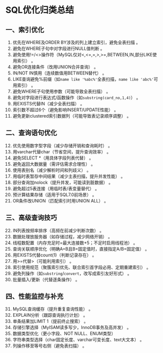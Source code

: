 # SQL优化归类总结 

## 一、索引优化 
1. 优先在WHERE及ORDER BY涉及的列上建立索引，避免全表扫描 。
2. 避免在WHERE子句中对字段进行NULL值判断 。
3. 避免使用!=/<>操作符（MySQL仅对<,<=,=,>,>=,BETWEEN,IN,部分LIKE使用索引） 。
4. 避免OR连接条件（改用UNION合并查询） 。
5. IN/NOT IN慎用（连续数值用BETWEEN替代） 。
6. LIKE查询避免%前缀（如`name like '%abc%'`全表扫描，`name like 'abc%'`可用索引） 。
7. 避免WHERE子句使用参数（可能导致全表扫描） 。
8. 避免对字段进行表达式/函数操作（如`substring(card_no,1,4)`） 。
9. 用EXISTS代替IN（减少全表扫描） 。
10. 索引数不超过6个（避免影响INSERT/UPDATE性能） 。
11. 避免更新clustered索引数据列（可能导致表记录顺序调整） 。

## 二、查询语句优化 
12. 优先使用数字型字段（减少存储开销和查询耗时） 。
13. 用varchar代替char（节省空间，提升查询效率） 。
14. 避免SELECT *（用具体字段列表代替） 。
15. 避免返回大数据量（需评估需求合理性） 。
16. 使用表别名（减少解析时间和列歧义） 。
17. 用临时表暂存中间结果（减少主表扫描，提升并发性能） 。
18. 部分查询加nolock（提升并发，可能读到脏数据） 。
19. 避免超过5表连接（用临时表/表变量替代） 。
20. 预计算结果存储（适用于SQL7.0前场景） 。
21. OR条件改UNION（匹配索引时用UNION ALL） 。

## 三、高级查询技巧 
22. IN列表按频率排序（高频在前减少判断次数） 。
23. 数据处理放服务器（如存储过程，减少网络开销） 。
24. 线程数配置（内存充足时=最大连接数+5；不足时启用线程池） 。
25. 查询关联顺序优化（明确A=B且B=固定值时，直接指定A/B=固定值） 。
26. 用EXISTS代替count(1)（判断记录存在） 。
27. 用>=代替>（可能利用索引） 。
28. 索引使用规范（聚簇索引优先、联合索引首字段必用、定期重建索引） 。
29. 避免列操作（如`substring`/`convert`，改写成索引友好形式） 。
30. 批量插入/更新（代替逐条操作） 。
 
## 四、性能监控与补充 
31. MySQL查询缓存（提升重复查询性能） 。
32. EXPLAIN分析（跟踪查询执行计划） 。
33. 单条结果加LIMIT 1（提前终止搜索） 。
34. 存储引擎选择（MyISAM读多写少，InnoDB事务及高并发） 。
35. 数据类型优化（更小字段、NOT NULL、ENUM类型） 
36. 字符串类型选择（char固定长度、varchar可变长度、text大文本） 。
37. 列操作移至等号右侧（避免表扫描） 。